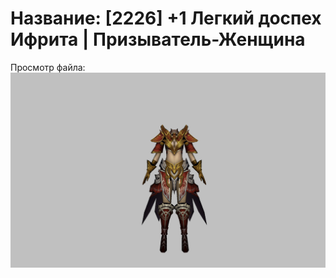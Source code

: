 # Название: [2226] +1 Легкий доспех Ифрита | Призыватель-Женщина

Просмотр файла:
![p090020.png](p090020.png)